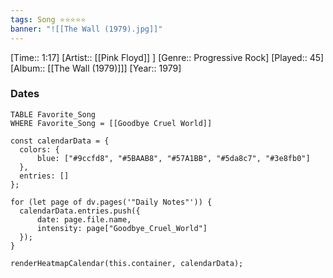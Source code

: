 ```yaml
---
tags: Song ⭐⭐⭐⭐⭐ 
banner: "![[The Wall (1979).jpg]]"
---
```

[Time:: 1:17]
[Artist:: [[Pink Floyd]] ]
[Genre:: Progressive Rock]
[Played:: 45]
[Album:: [[The Wall (1979)]]]
[Year:: 1979]
### Dates
````dataview
TABLE Favorite_Song
WHERE Favorite_Song = [[Goodbye Cruel World]]
````

  ```dataviewjs
const calendarData = { 
	colors: { 
		blue: ["#9ccfd8", "#5BAAB8", "#57A1BB", "#5da8c7", "#3e8fb0"] 
	}, 
	entries: [] 
}; 

for (let page of dv.pages('"Daily Notes"')) { 
	calendarData.entries.push({ 
		date: page.file.name, 
		intensity: page["Goodbye_Cruel_World"]
	}); 
} 

renderHeatmapCalendar(this.container, calendarData);
```
